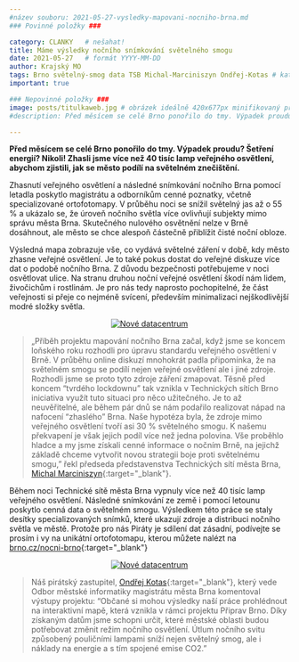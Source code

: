 ```yaml
---
#název souboru: 2021-05-27-vysledky-mapovani-nocniho-brna.md
### Povinné položky ###

category: CLANKY   # nešahat!
title: Máme výsledky nočního snímkování světelného smogu
date: 2021-05-27   # formát YYYY-MM-DD
author: Krajský MO
tags: Brno světelný-smog data TSB Michal-Marciniszyn Ondřej-Kotas # kategorie odděleny mezerami, např. volby zemědělství životní-prostředí piráti (viz https://jihomoravsky.pirati.cz/tags/)
important: true

### Nepovinné položky ###
image: posts/titulkaweb.jpg # obrázek ideálně 420x677px minifikovaný přes https://tinypng.com/
#description: Před měsícem se celé Brno ponořilo do tmy. Výpadek proudu? Šetření energií? Nikoli! Zhasli jsme více než 40 tisíc lamp veřejného osvětlení, abychom zjistili, jak se město podílí na světelném znečištění.

---
```

**Před měsícem se celé Brno ponořilo do tmy. Výpadek proudu? Šetření energií? Nikoli! Zhasli jsme více než 40 tisíc lamp veřejného osvětlení, abychom zjistili, jak se město podílí na světelném znečištění.** 

Zhasnutí veřejného osvětlení a následné snímkování nočního Brna pomocí letadla poskytlo magistrátu a odborníkům cenné poznatky, včetně specializované ortofotomapy. V průběhu noci se snížil světelný jas až o 55 % a ukázalo se, že úroveň nočního světla více ovlivňují subjekty mimo správu města Brna. Skutečného nulového osvětnění nelze v Brně dosáhnout, ale město se chce alespoň částečně přiblížit čisté noční obloze. 

Výsledná mapa zobrazuje vše, co vydává světelné záření v době, kdy město zhasne veřejné osvětlení. Je to také pokus dostat do veřejné diskuze více dat o podobě nočního Brna. Z důvodu bezpečnosti potřebujeme v noci osvětlovat ulice. Na stranu druhou noční veřejné osvětlení škodí nám lidem, živočichům i rostlinám. Je pro nás tedy naprosto pochopitelné, že část veřejnosti si přeje co nejméně svícení, především minimalizaci nejškodlivější modré složky světla.

<div style="text-align:center"><a href="https://a.pirati.cz/jihomoravsky/img/posts/nocniweb.jpg" target="_blank">
<img src="https://a.pirati.cz/jihomoravsky/img/posts/nocniweb.jpg" alt="Nové datacentrum">
</a></div>

> „Příběh  projektu mapování nočního Brna začal, když jsme se koncem loňského roku rozhodli pro úpravu standardu veřejného osvětlení v Brně. V průběhu online diskuzí mnohokrát padla připomínka, že na světelném smogu se podílí nejen veřejné osvětlení ale i jiné zdroje. Rozhodli jsme se proto tyto zdroje záření zmapovat. Těsně před koncem “tvrdého lockdownu” tak vznikla v Technických sítích Brno iniciativa využít tuto situaci pro něco užitečného. Je to až neuvěřitelné, ale během pár dnů se nám podařilo realizovat nápad na nafocení “zhaslého” Brna. Naše hypotéza byla, že zdroje mimo veřejného osvětlení tvoří asi 30 % světelného smogu. K našemu překvapení je však jejich podíl více než jedna polovina. Vše proběhlo hladce a my jsme získali cenné informace o nočním Brně, na jejichž základě chceme vytvořit novou strategii boje proti světelnému smogu,” řekl předseda představenstva Technických sítí města Brna, [Michal Marciniszyn](https://jihomoravsky.pirati.cz/lide/michal-marciniszyn/){:target="_blank"}.
> 

Během noci Technické sítě města Brna vypnuly více než 40 tisíc lamp veřejného osvětlení. Následné snímkování ze země i pomocí letounu poskytlo cenná data o světelném smogu. Výsledkem této práce se staly desítky specializovaných snímků, které ukazují zdroje a distribuci nočního světla ve městě. Protože pro nás Piráty je sdílení dat zásadní, podívejte se prosím i vy na unikátní ortofotomapu, kterou můžete nalézt na [brno.cz/nocni-brno](https://brno.cz/nocni-brno){:target="_blank"}

<div style="text-align:center"><a href="https://a.pirati.cz/jihomoravsky/img/posts/spilasweb.jpg" target="_blank">
<img src="https://a.pirati.cz/jihomoravsky/img/posts/spilasweb.jpg" alt="Nové datacentrum">
</a></div>

> Náš pirátský zastupitel, [Ondřej Kotas](https://jihomoravsky.pirati.cz/lide/ondrej-kotas/){:target="_blank"}, který vede Odbor městské informatiky magistrátu města Brna komentoval výstupy projektu: “Občané si mohou výsledky naší práce prohlédnout na interaktivní mapě, která vznikla v rámci projektu Připrav Brno. Díky získaným datům jsme schopni určit, které městské oblasti budou potřebovat změnit režim nočního osvětlení. Útlum nočního svitu způsobený pouličními lampami sníží nejen světelný smog, ale i náklady na energie a s tím spojené emise CO2.” 
> 





